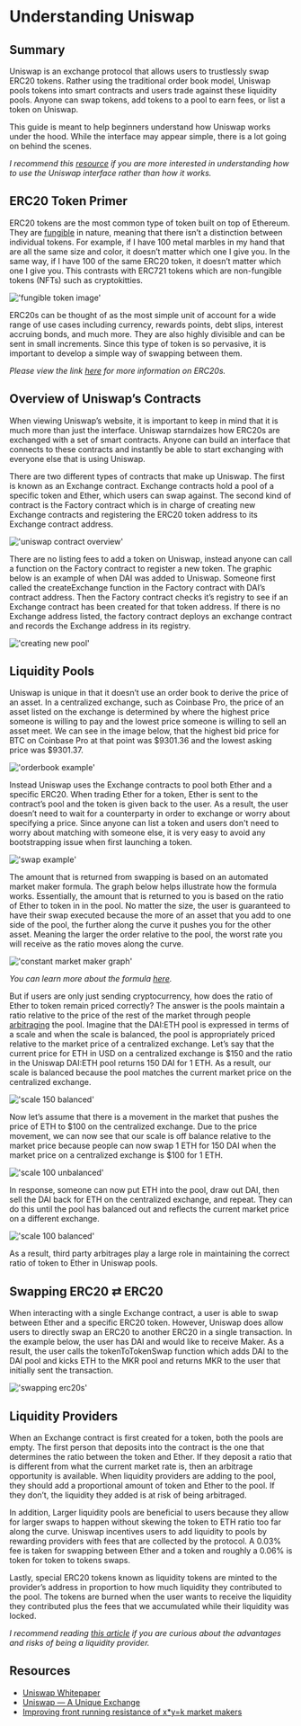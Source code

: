 # Understanding Uniswap

## Summary

Uniswap is an exchange protocol that allows users to trustlessly swap ERC20 tokens. Rather using the traditional order book model, Uniswap pools tokens into smart contracts and users trade against these liquidity pools. Anyone can swap tokens, add tokens to a pool to earn fees, or list a token on Uniswap.

This guide is meant to help beginners understand how Uniswap works under the hood. While the interface may appear simple, there is a lot going on behind the scenes.

*I recommend this [resource](https://defitutorials.substack.com/p/the-ultimate-guide-to-uniswap) if you are more interested in understanding how to use the Uniswap interface rather than how it works.*


## ERC20 Token Primer

ERC20 tokens are the most common type of token built on top of Ethereum. They are [fungible](https://en.wikipedia.org/wiki/Fungibility) in nature, meaning that there isn’t a distinction between individual tokens. For example, if I have 100 metal marbles in my hand that are all the same size and color, it doesn’t matter which one I give you. In the same way, if I have 100 of the same ERC20 token, it doesn’t matter which one I give you. This contrasts with ERC721 tokens which are non-fungible tokens (NFTs) such as cryptokitties.

!['fungible token image'](/docs/assets/images/uniswap_guide/fungible_tokens.png)

ERC20s can be thought of as the most simple unit of account for a wide range of use cases including currency, rewards points, debt slips, interest accruing bonds, and much more. They are also highly divisible and can be sent in small increments. Since this type of token is so pervasive, it is important to develop a simple way of swapping between them.

*Please view the link [here](https://eips.ethereum.org/EIPS/eip-20) for more information on ERC20s.*


## Overview of Uniswap’s Contracts

When viewing Uniswap’s website, it is important to keep in mind that it is much more than just the interface. Uniswap starndaizes how ERC20s are exchanged with a set of smart contracts. Anyone can build an interface that connects to these contracts and instantly be able to start exchanging with everyone else that is using Uniswap.

There are two different types of contracts that make up Uniswap. The first is known as an Exchange contract. Exchange contracts hold a pool of a specific token and Ether, which users can swap against. The second kind of contract is the Factory contract which is in charge of creating new Exchange contracts and registering the ERC20 token address to its Exchange contract address.

!['uniswap contract overview'](/docs/assets/images/uniswap_guide/uniswap_contract_overview.png)

There are no listing fees to add a token on Uniswap, instead anyone can call a function on the Factory contract to register a new token. The graphic below is an example of when DAI was added to Uniswap. Someone first called the createExchange function in the Factory contract with DAI’s contract address. Then the Factory contract checks it’s registry to see if an Exchange contract has been created for that token address. If there is no Exchange address listed, the factory contract deploys an exchange contract and records the Exchange address in its registry.

!['creating new pool'](/docs/assets/images/uniswap_guide/new_pool_creation.png)


## Liquidity Pools
Uniswap is unique in that it doesn’t use an order book to derive the price of an asset. In a centralized exchange, such as Coinbase Pro, the price of an asset listed on the exchange is determined by where the highest price someone is willing to pay and the lowest price someone is willing to sell an asset meet. We can see in the image below, that the highest bid price for BTC on Coinbase Pro at that point was $9301.36 and the lowest asking price was $9301.37.

!['orderbook example'](/docs/assets/images/uniswap_guide/orderbook_example.png)

Instead Uniswap uses the Exchange contracts to pool both Ether and a specific ERC20. When trading Ether for a token, Ether is sent to the contract’s pool and the token is given back to the user. As a result, the user doesn’t need to wait for a counterparty in order to exchange or worry about specifying a price. Since anyone can list a token and users don't need to worry about matching with someone else, it is very easy to avoid any bootstrapping issue when first launching a token.

!['swap example'](/docs/assets/images/uniswap_guide/swap_example.png)

The amount that is returned from swapping is based on an automated market maker formula. The graph below helps illustrate how the formula works. Essentially, the amount that is returned to you is based on the ratio of Ether to token in in the pool. No matter the size, the user is guaranteed to have their swap executed because the more of an asset that you add to one side of the pool, the further along the curve it pushes you for the other asset. Meaning the larger the order relative to the pool, the worst rate you will receive as the ratio moves along the curve.

!['constant market maker graph'](/docs/assets/images/uniswap_guide/market_graph.png)

*You can learn more about the formula [here](https://ethresear.ch/t/improving-front-running-resistance-of-x-y-k-market-makers/1281).*

But if users are only just sending cryptocurrency, how does the ratio of Ether to token remain priced correctly? The answer is the pools maintain a ratio relative to the price of the rest of the market through people [arbitraging](https://en.wikipedia.org/wiki/Arbitrage) the pool. Imagine that the DAI:ETH pool is expressed in terms of a scale and when the scale is balanced, the pool is appropriately priced relative to the market price of a centralized exchange. Let’s say that the current price for ETH in USD on a centralized exchange is $150 and the ratio in the Uniswap DAI:ETH pool returns 150 DAI for 1 ETH. As a result, our scale is balanced because the pool matches the current market price on the centralized exchange. 

!['scale 150 balanced'](/docs/assets/images/uniswap_guide/scale_150_balanced.png)

Now let’s assume that there is a movement in the market that pushes the price of ETH to $100 on the centralized exchange. Due to the price movement, we can now see that our scale is off balance relative to the market price because people can now swap 1 ETH for 150 DAI when the market price on a centralized exchange is $100 for 1 ETH. 

!['scale 100 unbalanced'](/docs/assets/images/uniswap_guide/scale_100_unbalanced.png)

In response, someone can now put ETH into the pool, draw out DAI, then sell the DAI back for ETH on the centralized exchange, and repeat. They can do this until the pool has balanced out and reflects the current market price on a different exchange.

!['scale 100 balanced'](/docs/assets/images/uniswap_guide/scale_100_balanced.png)
<!-- <img src="../../docs/assets/images/uniswap_guide/scale_100_balanced.png" width="70%" /> -->
As a result, third party arbitrages play a large role in maintaining the correct ratio of token to Ether in Uniswap pools.


## Swapping ERC20 ⇄ ERC20
When interacting with a single Exchange contract, a user is able to swap between Ether and a specific ERC20 token. However, Uniswap does allow users to directly swap an ERC20 to another ERC20 in a single transaction. In the example below, the user has DAI and would like to receive Maker. As a result, the user calls the tokenToTokenSwap function which adds DAI to the DAI pool and kicks ETH to the MKR pool and returns MKR to the user that initially sent the transaction. 

!['swapping erc20s'](/docs/assets/images/uniswap_guide/swapping_erc20s.png)


## Liquidity Providers

When an Exchange contract is first created for a token, both the pools are empty. The first person that deposits into the contract is the one that determines the ratio between the token and Ether. If they deposit a ratio that is different from what the current market rate is, then an arbitrage opportunity is available. When liquidity providers are adding to the pool, they should add a proportional amount of token and Ether to the pool. If they don’t, the liquidity they added is at risk of being arbitraged.

In addition, Larger liquidity pools are beneficial to users because they allow for larger swaps to happen without skewing the token to ETH ratio too far along the curve. Uniswap incentives users to add liquidity to pools by rewarding providers with fees that are collected by the protocol. A 0.03% fee is taken for swapping between Ether and a token and roughly a 0.06% is token for token to tokens swaps.

Lastly, special ERC20 tokens known as liquidity tokens are minted to the provider’s address in proportion to how much liquidity they contributed to the pool. The tokens are burned when the user wants to receive the liquidity they contributed plus the fees that we accumulated while their liquidity was locked.

*I recommend reading [this article](https://medium.com/@pintail/uniswap-a-good-deal-for-liquidity-providers-104c0b6816f2) if you are curious about the advantages and risks of being a liquidity provider.*

## Resources

* [Uniswap Whitepaper](https://hackmd.io/C-DvwDSfSxuh-Gd4WKE_ig)
* [Uniswap — A Unique Exchange](https://medium.com/scalar-capital/uniswap-a-unique-exchange-f4ef44f807bf)
* [Improving front running resistance of x*y=k market makers](https://ethresear.ch/t/improving-front-running-resistance-of-x-y-k-market-makers/1281)